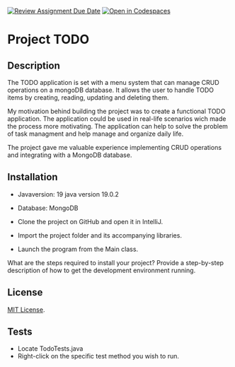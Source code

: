 [![Review Assignment Due Date](https://classroom.github.com/assets/deadline-readme-button-24ddc0f5d75046c5622901739e7c5dd533143b0c8e959d652212380cedb1ea36.svg)](https://classroom.github.com/a/MYVtI0hB)
[![Open in Codespaces](https://classroom.github.com/assets/launch-codespace-7f7980b617ed060a017424585567c406b6ee15c891e84e1186181d67ecf80aa0.svg)](https://classroom.github.com/open-in-codespaces?assignment_repo_id=11359582)
# Project TODO

## Description
The TODO application is set with a menu system that can manage CRUD operations on a mongoDB database. It allows the user to handle TODO items by creating, reading, updating and deleting them. 

My motivation behind building the project was to create a functional TODO application. The application could be used in real-life scenarios wich made the process more motivating. 
The application can help to solve the problem of task managment and help manage and organize daily life.

The project gave me valuable experience implementing CRUD operations and integrating with a MongoDB database. 

## Installation
+ Javaversion: 19 java version 19.0.2
+ Database: MongoDB
  
+ Clone the project on GitHub and open it in IntelliJ.
+ Import the project folder and its accompanying libraries.
+ Launch the program from the Main class.
  
What are the steps required to install your project? Provide a step-by-step description of how to get the development environment running.

## License

[MIT License](https://choosealicense.com/licenses/mit/).

## Tests

+ Locate TodoTests.java
+ Right-click on the specific test method you wish to run.

